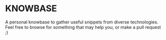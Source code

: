 # KNOWBASE
A personal knowbase to gather useful snippets from diverse technologies. Feel free to browse for something that
may help you, or make a pull request ;)

